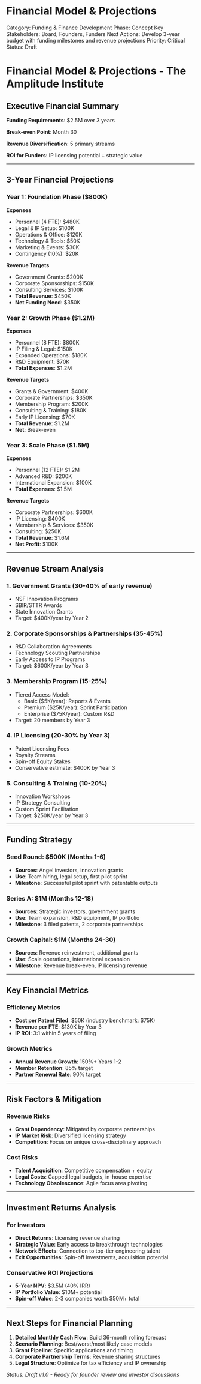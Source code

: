 # Financial Model & Projections

Category: Funding & Finance
Development Phase: Concept
Key Stakeholders: Board, Founders, Funders
Next Actions: Develop 3-year budget with funding milestones and revenue projections
Priority: Critical
Status: Draft

# Financial Model & Projections - The Amplitude Institute

## Executive Financial Summary

**Funding Requirements**: $2.5M over 3 years

**Break-even Point**: Month 30

**Revenue Diversification**: 5 primary streams

**ROI for Funders**: IP licensing potential + strategic value

---

## 3-Year Financial Projections

### Year 1: Foundation Phase ($800K)

**Expenses**

- Personnel (4 FTE): $480K
- Legal & IP Setup: $100K
- Operations & Office: $120K
- Technology & Tools: $50K
- Marketing & Events: $30K
- Contingency (10%): $20K

**Revenue Targets**

- Government Grants: $200K
- Corporate Sponsorships: $150K
- Consulting Services: $100K
- **Total Revenue**: $450K
- **Net Funding Need**: $350K

### Year 2: Growth Phase ($1.2M)

**Expenses**

- Personnel (8 FTE): $800K
- IP Filing & Legal: $150K
- Expanded Operations: $180K
- R&D Equipment: $70K
- **Total Expenses**: $1.2M

**Revenue Targets**

- Grants & Government: $400K
- Corporate Partnerships: $350K
- Membership Program: $200K
- Consulting & Training: $180K
- Early IP Licensing: $70K
- **Total Revenue**: $1.2M
- **Net**: Break-even

### Year 3: Scale Phase ($1.5M)

**Expenses**

- Personnel (12 FTE): $1.2M
- Advanced R&D: $200K
- International Expansion: $100K
- **Total Expenses**: $1.5M

**Revenue Targets**

- Corporate Partnerships: $600K
- IP Licensing: $400K
- Membership & Services: $350K
- Consulting: $250K
- **Total Revenue**: $1.6M
- **Net Profit**: $100K

---

## Revenue Stream Analysis

### 1. Government Grants (30-40% of early revenue)

- NSF Innovation Programs
- SBIR/STTR Awards
- State Innovation Grants
- Target: $400K/year by Year 2

### 2. Corporate Sponsorships & Partnerships (35-45%)

- R&D Collaboration Agreements
- Technology Scouting Partnerships
- Early Access to IP Programs
- Target: $600K/year by Year 3

### 3. Membership Program (15-25%)

- Tiered Access Model:
    - Basic ($5K/year): Reports & Events
    - Premium ($25K/year): Sprint Participation
    - Enterprise ($75K/year): Custom R&D
- Target: 20 members by Year 3

### 4. IP Licensing (20-30% by Year 3)

- Patent Licensing Fees
- Royalty Streams
- Spin-off Equity Stakes
- Conservative estimate: $400K by Year 3

### 5. Consulting & Training (10-20%)

- Innovation Workshops
- IP Strategy Consulting
- Custom Sprint Facilitation
- Target: $250K/year by Year 3

---

## Funding Strategy

### Seed Round: $500K (Months 1-6)

- **Sources**: Angel investors, innovation grants
- **Use**: Team hiring, legal setup, first pilot sprint
- **Milestone**: Successful pilot sprint with patentable outputs

### Series A: $1M (Months 12-18)

- **Sources**: Strategic investors, government grants
- **Use**: Team expansion, R&D equipment, IP portfolio
- **Milestone**: 3 filed patents, 2 corporate partnerships

### Growth Capital: $1M (Months 24-30)

- **Sources**: Revenue reinvestment, additional grants
- **Use**: Scale operations, international expansion
- **Milestone**: Revenue break-even, IP licensing revenue

---

## Key Financial Metrics

### Efficiency Metrics

- **Cost per Patent Filed**: $50K (industry benchmark: $75K)
- **Revenue per FTE**: $130K by Year 3
- **IP ROI**: 3:1 within 5 years of filing

### Growth Metrics

- **Annual Revenue Growth**: 150%+ Years 1-2
- **Member Retention**: 85% target
- **Partner Renewal Rate**: 90% target

---

## Risk Factors & Mitigation

### Revenue Risks

- **Grant Dependency**: Mitigated by corporate partnerships
- **IP Market Risk**: Diversified licensing strategy
- **Competition**: Focus on unique cross-disciplinary approach

### Cost Risks

- **Talent Acquisition**: Competitive compensation + equity
- **Legal Costs**: Capped legal budgets, in-house expertise
- **Technology Obsolescence**: Agile focus area pivoting

---

## Investment Returns Analysis

### For Investors

- **Direct Returns**: Licensing revenue sharing
- **Strategic Value**: Early access to breakthrough technologies
- **Network Effects**: Connection to top-tier engineering talent
- **Exit Opportunities**: Spin-off investments, acquisition potential

### Conservative ROI Projections

- **5-Year NPV**: $3.5M (40% IRR)
- **IP Portfolio Value**: $10M+ potential
- **Spin-off Value**: 2-3 companies worth $50M+ total

---

## Next Steps for Financial Planning

1. **Detailed Monthly Cash Flow**: Build 36-month rolling forecast
2. **Scenario Planning**: Best/worst/most likely case models
3. **Grant Pipeline**: Specific applications and timing
4. **Corporate Partnership Terms**: Revenue sharing structures
5. **Legal Structure**: Optimize for tax efficiency and IP ownership

*Status: Draft v1.0 - Ready for founder review and investor discussions*